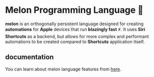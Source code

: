 # Melon Programming Language 🍉

**melon** is an orthogonally persistent language designed for creating **automations** for **Apple** devices that run **blazingly fast ⚡**. It uses **Siri Shortcuts** as a backend, but allows for more complex and performant automations to be created compared to **Shortcuts** application itself.

## documentation

You can learn about melon language features from [here](https://melon-lang.github.io/melon-lang/#/).
